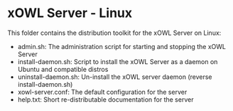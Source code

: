 # xOWL Server - Linux #

This folder contains the distribution toolkit for the xOWL Server on Linux:

* admin.sh: The administration script for starting and stopping the xOWL Server
* install-daemon.sh: Script to install the xOWL Server as a daemon on Ubuntu and compatible distros
* uninstall-daemon.sh: Un-install the xOWL server daemon (reverse install-daemon.sh)
* xowl-server.conf: The default configuration for the server
* help.txt: Short re-distributable documentation for the server
